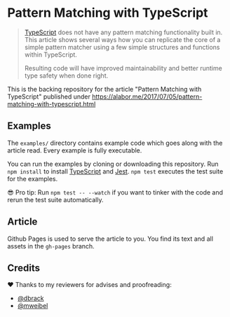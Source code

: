 # Pattern Matching with TypeScript

> [TypeScript](https://www.typescriptlang.org/index.html) does not have any pattern matching functionality built in. This article shows several ways how you can replicate the core of a simple pattern matcher using a few simple structures and functions within TypeScript.
>
> Resulting code will have improved maintainability and better runtime type safety when done right.

This is the backing repository for the article "Pattern Matching with TypeScript" published under https://alabor.me/2017/07/05/pattern-matching-with-typescript.html

## Examples

The `examples/` directory contains example code which goes along with the article read. Every example is fully executable.

You can run the examples by cloning or downloading this repository. Run `npm install` to install [TypeScript](https://www.typescriptlang.org/index.html) and [Jest](https://facebook.github.io/jest/). `npm test` executes the test suite for the examples.

😎 Pro tip: Run `npm test -- --watch` if you want to tinker with the code and rerun the test suite automatically.

## Article

Github Pages is used to serve the article to you. You find its text and all assets in the `gh-pages` branch.

## Credits

❤️ Thanks to my reviewers for advises and proofreading:

* [@dbrack](https://github.com/dbrack)
* [@mweibel](https://github.com/mweibel)
